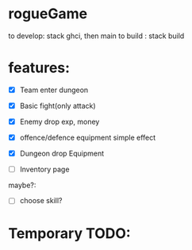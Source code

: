 # rogueGame
to develop: stack ghci, then main
to build : stack build


# features:

- [x] Team enter dungeon
- [x] Basic fight(only attack)
- [x] Enemy drop exp, money
- [x] offence/defence equipment simple effect
- [x] Dungeon drop Equipment
- [ ] Inventory page


maybe?:
- [ ] choose skill?

# Temporary TODO:
